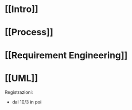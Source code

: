 
# [[Intro]]

# [[Process]]

# [[Requirement Engineering]]

# [[UML]]





Registrazioni:
- dal 10/3 in poi